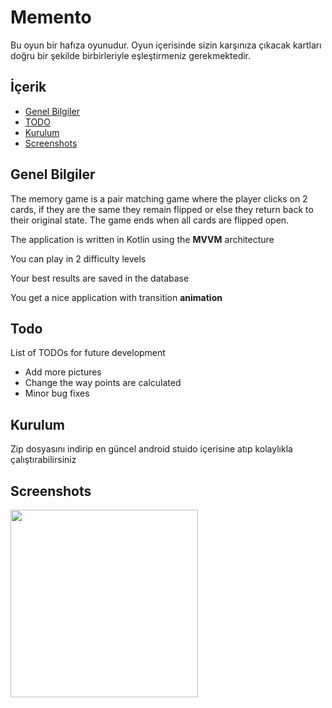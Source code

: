 # Memento
Bu oyun bir hafıza oyunudur. Oyun içerisinde sizin karşınıza çıkacak kartları doğru bir şekilde birbirleriyle eşleştirmeniz gerekmektedir.

## İçerik
* [Genel Bilgiler](#genel-bilgiler)
* [TODO](#todo)
* [Kurulum](#kurulum)
* [Screenshots](#screenshots)


## Genel Bilgiler

The memory game is a pair matching game where the player clicks on 2 cards, if they are the same they remain flipped or else they return back to their original state. The game ends when all cards are flipped open.

The application is written in Kotlin using the **MVVM** architecture

You can play in 2 difficulty levels

Your best results are saved in the database

You get a nice application with transition **animation**

## Todo
List of TODOs for future development
* Add more pictures
* Change the way points are calculated
* Minor bug fixes

## Kurulum
Zip dosyasını indirip en güncel android stuido içerisine atıp kolaylıkla çalıştırabilirsiniz

## Screenshots
<img src = "https://github.com/sinantanrikut/Memento/blob/main/mymemory.gif?raw=true" width = 300>


